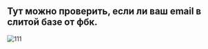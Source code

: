 ## Тут можно проверить, если ли ваш email в слитой базе от фбк.

![111](https://user-images.githubusercontent.com/56086653/116827956-83411980-aba4-11eb-82f1-c3c0ed886dc0.PNG)
